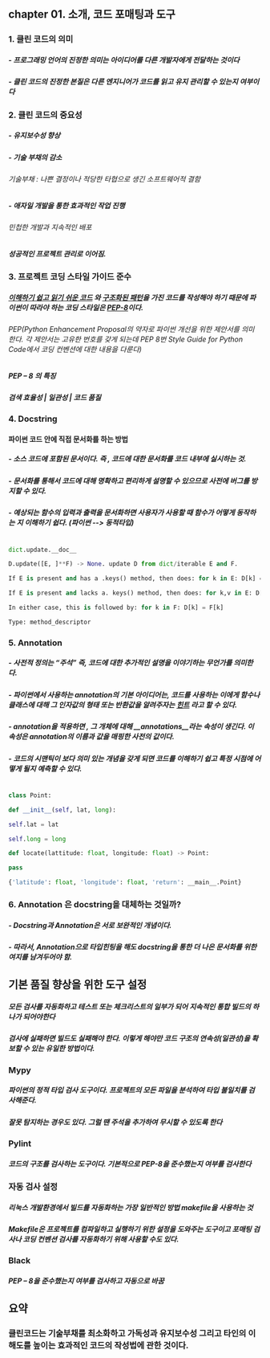 
##  chapter 01. 소개, 코드 포매팅과 도구

### 1. 클린 코드의 의미

##### - 프로그래밍 언어의 진정한 의미는 아이디어를 다른 개발자에게 전달하는 것이다

#####  - 클린 코드의 진정한 본질은 다른 엔지니어가 코드를 읽고 유지 관리할 수 있는지 여부이다

### 2. 클린 코드의 중요성

#####  - 유지보수성 향상

#####  - 기술 부채의 감소

###### 기술부채 : 나쁜 결정이나 적당한 타협으로 생긴 소프트웨어적 결함

##### - 애자일 개발을 통한 효과적인 작업 진행

###### 민첩한 개발과 지속적인 배포

##### 성공적인 프로젝트 관리로 이어짐.

### 3. 프로젝트 코딩 스타일 가이드 준수

##### <u>이해하기 쉽고 읽기 쉬운 코드</u> 와 <u>구조화된 패턴</u>을 가진 코드를 작성해야 하기 때문에 파이썬이 따라야 하는 코딩 스타일은 <u>PEP-8</u>이다.

###### PEP(Python Enhancement Proposal의 약자로 파이썬 개선을 위한 제안서를 의미한다. 각 제안서는 고유한 번호를 갖게 되는데 PEP 8번 Style Guide for Python Code에서 코딩 컨벤션에 대한 내용을 다룬다)

##### PEP – 8 의 특징

##### 검색 효율성 | 일관성 | 코드 품질

### 4. Docstring

#### 파이썬 코드 안에 직접 문서화를 하는 방법

##### - 소스 코드에 포함된 문서이다. 즉 , 코드에 대한 문서화를 코드 내부에 실시하는 것.

##### - 문서화를 통해서 코드에 대해 명확하고 편리하게 설명할 수 있으므로 사전에 버그를 방지할 수 있다.

##### - 예상되는 함수의 입력과 출력을 문서화하면 사용자가 사용할 때 함수가 어떻게 동작하는 지 이해하기 쉽다. (파이썬 --> 동적타입)

```python

dict.update.__doc__

D.update([E, ]**F) -> None. update D from dict/iterable E and F.

If E is present and has a .keys() method, then does: for k in E: D[k] = E[k]

If E is present and lacks a. keys() method, then does: for k,v in E: D[k] = v

In either case, this is followed by: for k in F: D[k] = F[k]

Type: method_descriptor

```

### 5. Annotation

##### - 사전적 정의는 “주석” 즉, 코드에 대한 추가적인 설명을 이야기하는 무언가를 의미한다.

##### - 파이썬에서 사용하는 annotation의 기본 아이디어는, 코드를 사용하는 이에게 함수나 클래스에 대해 그 인자값의 형태 또는 반환값을 알려주자는 <U>힌트</u> 라고 할 수 있다.

##### - annotation을 적용하면 , 그 개체에 대해 __annotations__라는 속성이 생긴다. 이 속성은 annotation의 이름과 값을 매핑한 사전의 값이다.

##### - 코드의 시맨틱이 보다 의미 있는 개념을 갖게 되면 코드를 이해하기 쉽고 특정 시점에 어떻게 될지 예측할 수 있다.

```python

class Point:

def __init__(self, lat, long):

self.lat = lat

self.long = long

def locate(lattitude: float, longitude: float) -> Point:

pass

{'latitude': float, 'longitude': float, 'return': __main__.Point}

```

### 6. Annotation 은 docstring을 대체하는 것일까?

##### - Docstring과 Annotation은 서로 보완적인 개념이다.

##### - 따라서, Annotation으로 타입힌팅을 해도 docstring을 통한 더 나은 문서화를 위한 여지를 남겨두어야 함.

## 기본 품질 향상을 위한 도구 설정

##### 모든 검사를 자동화하고 테스트 또는 체크리스트의 일부가 되어 지속적인 통합 빌드의 하나가 되어야한다

##### 검사에 실패하면 빌드도 실패해야 한다. 이렇게 해야만 코드 구조의 연속성(일관성)을 확보할 수 있는 유일한 방법이다.

### Mypy

##### 파이썬의 정적 타입 검사 도구이다. 프로젝트의 모든 파일을 분석하여 타입 불일치를 검사해준다.

##### 잘못 탐지하는 경우도 있다. 그럴 땐 주석을 추가하여 무시할 수 있도록 한다

### Pylint

##### 코드의 구조를 검사하는 도구이다. 기본적으로 PEP-8을 준수했는지 여부를 검사한다

### 자동 검사 설정

##### 리눅스 개발환경에서 빌드를 자동화하는 가장 일반적인 방법 makefile을 사용하는 것

##### Makefile은 프로젝트를 컴파일하고 실행하기 위한 설정을 도와주는 도구이고 포매팅 검사나 코딩 컨벤션 검사를 자동화하기 위해 사용할 수도 있다.

### Black

##### PEP – 8을 준수했는지 여부를 검사하고 자동으로 바꿈

## 요약

### 클린코드는 기술부채를 최소화하고 가독성과 유지보수성 그리고 타인의 이해도를 높이는 효과적인 코드의 작성법에 관한 것이다.
